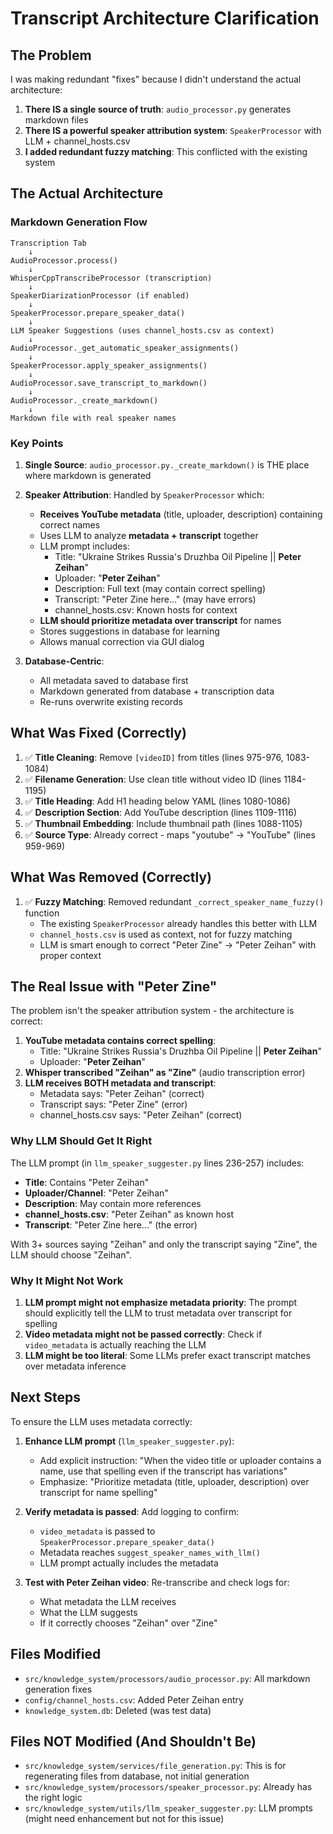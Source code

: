 # Transcript Architecture Clarification

## The Problem

I was making redundant "fixes" because I didn't understand the actual architecture:

1. **There IS a single source of truth**: `audio_processor.py` generates markdown files
2. **There IS a powerful speaker attribution system**: `SpeakerProcessor` with LLM + channel_hosts.csv
3. **I added redundant fuzzy matching**: This conflicted with the existing system

## The Actual Architecture

### Markdown Generation Flow

```
Transcription Tab
    ↓
AudioProcessor.process()
    ↓
WhisperCppTranscribeProcessor (transcription)
    ↓
SpeakerDiarizationProcessor (if enabled)
    ↓
SpeakerProcessor.prepare_speaker_data()
    ↓
LLM Speaker Suggestions (uses channel_hosts.csv as context)
    ↓
AudioProcessor._get_automatic_speaker_assignments()
    ↓
SpeakerProcessor.apply_speaker_assignments()
    ↓
AudioProcessor.save_transcript_to_markdown()
    ↓
AudioProcessor._create_markdown()
    ↓
Markdown file with real speaker names
```

### Key Points

1. **Single Source**: `audio_processor.py._create_markdown()` is THE place where markdown is generated

2. **Speaker Attribution**: Handled by `SpeakerProcessor` which:
   - **Receives YouTube metadata** (title, uploader, description) containing correct names
   - Uses LLM to analyze **metadata + transcript** together
   - LLM prompt includes:
     * Title: "Ukraine Strikes Russia's Druzhba Oil Pipeline || **Peter Zeihan**"
     * Uploader: "**Peter Zeihan**"
     * Description: Full text (may contain correct spelling)
     * Transcript: "Peter Zine here..." (may have errors)
     * channel_hosts.csv: Known hosts for context
   - **LLM should prioritize metadata over transcript** for names
   - Stores suggestions in database for learning
   - Allows manual correction via GUI dialog

3. **Database-Centric**: 
   - All metadata saved to database first
   - Markdown generated from database + transcription data
   - Re-runs overwrite existing records

## What Was Fixed (Correctly)

1. ✅ **Title Cleaning**: Remove `[videoID]` from titles (lines 975-976, 1083-1084)
2. ✅ **Filename Generation**: Use clean title without video ID (lines 1184-1195)
3. ✅ **Title Heading**: Add H1 heading below YAML (lines 1080-1086)
4. ✅ **Description Section**: Add YouTube description (lines 1109-1116)
5. ✅ **Thumbnail Embedding**: Include thumbnail path (lines 1088-1105)
6. ✅ **Source Type**: Already correct - maps "youtube" → "YouTube" (lines 959-969)

## What Was Removed (Correctly)

1. ✅ **Fuzzy Matching**: Removed redundant `_correct_speaker_name_fuzzy()` function
   - The existing `SpeakerProcessor` already handles this better with LLM
   - `channel_hosts.csv` is used as context, not for fuzzy matching
   - LLM is smart enough to correct "Peter Zine" → "Peter Zeihan" with proper context

## The Real Issue with "Peter Zine"

The problem isn't the speaker attribution system - the architecture is correct:

1. **YouTube metadata contains correct spelling**: 
   - Title: "Ukraine Strikes Russia's Druzhba Oil Pipeline || **Peter Zeihan**"
   - Uploader: "**Peter Zeihan**"
2. **Whisper transcribed "Zeihan" as "Zine"** (audio transcription error)
3. **LLM receives BOTH metadata and transcript**:
   - Metadata says: "Peter Zeihan" (correct)
   - Transcript says: "Peter Zine" (error)
   - channel_hosts.csv says: "Peter Zeihan" (correct)

### Why LLM Should Get It Right

The LLM prompt (in `llm_speaker_suggester.py` lines 236-257) includes:
- **Title**: Contains "Peter Zeihan" 
- **Uploader/Channel**: "Peter Zeihan"
- **Description**: May contain more references
- **channel_hosts.csv**: "Peter Zeihan" as known host
- **Transcript**: "Peter Zine here..." (the error)

With 3+ sources saying "Zeihan" and only the transcript saying "Zine", the LLM should choose "Zeihan".

### Why It Might Not Work

1. **LLM prompt might not emphasize metadata priority**: The prompt should explicitly tell the LLM to trust metadata over transcript for spelling
2. **Video metadata might not be passed correctly**: Check if `video_metadata` is actually reaching the LLM
3. **LLM might be too literal**: Some LLMs prefer exact transcript matches over metadata inference

## Next Steps

To ensure the LLM uses metadata correctly:

1. **Enhance LLM prompt** (`llm_speaker_suggester.py`):
   - Add explicit instruction: "When the video title or uploader contains a name, use that spelling even if the transcript has variations"
   - Emphasize: "Prioritize metadata (title, uploader, description) over transcript for name spelling"

2. **Verify metadata is passed**: Add logging to confirm:
   - `video_metadata` is passed to `SpeakerProcessor.prepare_speaker_data()`
   - Metadata reaches `suggest_speaker_names_with_llm()`
   - LLM prompt actually includes the metadata

3. **Test with Peter Zeihan video**: Re-transcribe and check logs for:
   - What metadata the LLM receives
   - What the LLM suggests
   - If it correctly chooses "Zeihan" over "Zine"

## Files Modified

- `src/knowledge_system/processors/audio_processor.py`: All markdown generation fixes
- `config/channel_hosts.csv`: Added Peter Zeihan entry
- `knowledge_system.db`: Deleted (was test data)

## Files NOT Modified (And Shouldn't Be)

- `src/knowledge_system/services/file_generation.py`: This is for regenerating files from database, not initial generation
- `src/knowledge_system/processors/speaker_processor.py`: Already has the right logic
- `src/knowledge_system/utils/llm_speaker_suggester.py`: LLM prompts (might need enhancement but not for this issue)

